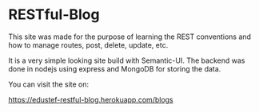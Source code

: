 # RESTful-Blog

This site was made for the purpose of learning the REST conventions and how to manage routes, post, delete, update, etc.

It is a very simple looking site build with Semantic-UI. The backend was done in nodejs using express and MongoDB for storing the data.

You can visit the site on:

https://edustef-restful-blog.herokuapp.com/blogs
